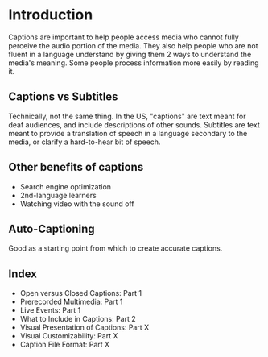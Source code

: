 # Introduction

Captions are important to help people access media who cannot fully perceive the audio portion of the media. They also help people who are not fluent in a language understand by giving them 2 ways to understand the media's meaning. Some people process information more easily by reading it.

## Captions vs Subtitles

Technically, not the same thing. In the US, "captions" are text meant for deaf audiences, and include descriptions of other sounds. Subtitles are text meant to provide a translation of speech in a language secondary to the media, or clarify a hard-to-hear bit of speech.

## Other benefits of captions

- Search engine optimization
- 2nd-language learners
- Watching video with the sound off

## Auto-Captioning

Good as a starting point from which to create accurate captions.

## Index

- Open versus Closed Captions: Part 1
- Prerecorded Multimedia: Part 1
- Live Events: Part 1
- What to Include in Captions: Part 2
- Visual Presentation of Captions: Part X
- Visual Customizability: Part X
- Caption File Format: Part X